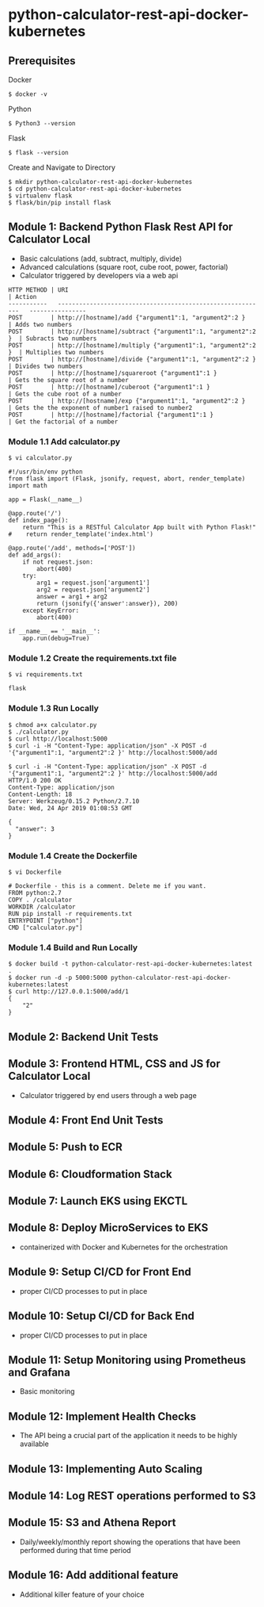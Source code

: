 # python-calculator-rest-api-docker-kubernetes

## Prerequisites
Docker
```
$ docker -v
```
Python
```
$ Python3 --version
```
Flask
```
$ flask --version
```
Create and Navigate to Directory
```
$ mkdir python-calculator-rest-api-docker-kubernetes
$ cd python-calculator-rest-api-docker-kubernetes
$ virtualenv flask
$ flask/bin/pip install flask
```

## Module 1: Backend Python Flask Rest API for Calculator Local
- Basic calculations (add, subtract, multiply, divide)
- Advanced calculations (square root, cube root, power, factorial)
- Calculator triggered by developers via a web api

```
HTTP METHOD | URI                                                         | Action
-----------   -----------------------------------------------------------   ----------------
POST        | http://[hostname]/add {"argument1":1, "argument2":2 }       | Adds two numbers
POST        | http://[hostname]/subtract {"argument1":1, "argument2":2 }  | Subracts two numbers
POST        | http://[hostname]/multiply {"argument1":1, "argument2":2 }  | Multiplies two numbers
POST        | http://[hostname]/divide {"argument1":1, "argument2":2 }    | Divides two numbers
POST        | http://[hostname]/squareroot {"argument1":1 }               | Gets the square root of a number
POST        | http://[hostname]/cuberoot {"argument1":1 }                 | Gets the cube root of a number
POST        | http://[hostname]/exp {"argument1":1, "argument2":2 }       | Gets the the exponent of number1 raised to number2
POST        | http://[hostname]/factorial {"argument1":1 }                | Get the factorial of a number
```

### Module 1.1 Add calculator.py
```
$ vi calculator.py
```
```
#!/usr/bin/env python
from flask import (Flask, jsonify, request, abort, render_template)
import math

app = Flask(__name__)

@app.route('/')
def index_page():
    return "This is a RESTful Calculator App built with Python Flask!"
#    return render_template('index.html')

@app.route('/add', methods=['POST'])
def add_args():
    if not request.json:
        abort(400)
    try:
        arg1 = request.json['argument1']
        arg2 = request.json['argument2']
        answer = arg1 + arg2
        return (jsonify({'answer':answer}), 200)
    except KeyError:
        abort(400)
        
if __name__ == '__main__':
    app.run(debug=True)
```

### Module 1.2 Create the requirements.txt file
```
$ vi requirements.txt
```
```
flask
```

### Module 1.3 Run Locally
```
$ chmod a+x calculator.py
$ ./calculator.py
$ curl http://localhost:5000
$ curl -i -H "Content-Type: application/json" -X POST -d '{"argument1":1, "argument2":2 }' http://localhost:5000/add
```
```
$ curl -i -H "Content-Type: application/json" -X POST -d '{"argument1":1, "argument2":2 }' http://localhost:5000/add
HTTP/1.0 200 OK
Content-Type: application/json
Content-Length: 18
Server: Werkzeug/0.15.2 Python/2.7.10
Date: Wed, 24 Apr 2019 01:08:53 GMT

{
  "answer": 3
}
```

### Module 1.4 Create the Dockerfile
```
$ vi Dockerfile
```
```
# Dockerfile - this is a comment. Delete me if you want.
FROM python:2.7
COPY . /calculator
WORKDIR /calculator
RUN pip install -r requirements.txt
ENTRYPOINT ["python"]
CMD ["calculator.py"]
```

### Module 1.4 Build and Run Locally
```
$ docker build -t python-calculator-rest-api-docker-kubernetes:latest .
$ docker run -d -p 5000:5000 python-calculator-rest-api-docker-kubernetes:latest
$ curl http://127.0.0.1:5000/add/1
{
    "2"
}
```


## Module 2: Backend Unit Tests

## Module 3: Frontend HTML, CSS and JS for Calculator Local
- Calculator triggered by end users through a web page

## Module 4: Front End Unit Tests

## Module 5: Push to ECR

## Module 6: Cloudformation Stack

## Module 7: Launch EKS using EKCTL

## Module 8: Deploy MicroServices to EKS
- containerized with Docker and Kubernetes for the orchestration

## Module 9: Setup CI/CD for Front End
- proper CI/CD processes to put in place

## Module 10: Setup CI/CD for Back End
- proper CI/CD processes to put in place

## Module 11: Setup Monitoring using Prometheus and Grafana
- Basic monitoring

## Module 12: Implement Health Checks
- The API being a crucial part of the application it needs to be highly available

## Module 13: Implementing Auto Scaling

## Module 14: Log REST operations performed to S3

## Module 15: S3 and Athena Report
- Daily/weekly/monthly report showing the operations that have been performed during that time period

## Module 16: Add additional feature
- Additional killer feature of your choice
